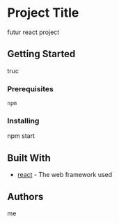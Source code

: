# Project Title

futur react project

## Getting Started

truc
### Prerequisites


```
npm
```

### Installing

npm start

## Built With

* [react](https://reactjs.org/) - The web framework used

## Authors
me
